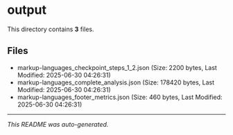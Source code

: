 # output

This directory contains **3** files.

## Files

- markup-languages_checkpoint_steps_1_2.json (Size: 2200 bytes, Last Modified: 2025-06-30 04:26:31)
- markup-languages_complete_analysis.json (Size: 178420 bytes, Last Modified: 2025-06-30 04:26:31)
- markup-languages_footer_metrics.json (Size: 460 bytes, Last Modified: 2025-06-30 04:26:31)

---
*This README was auto-generated.*
